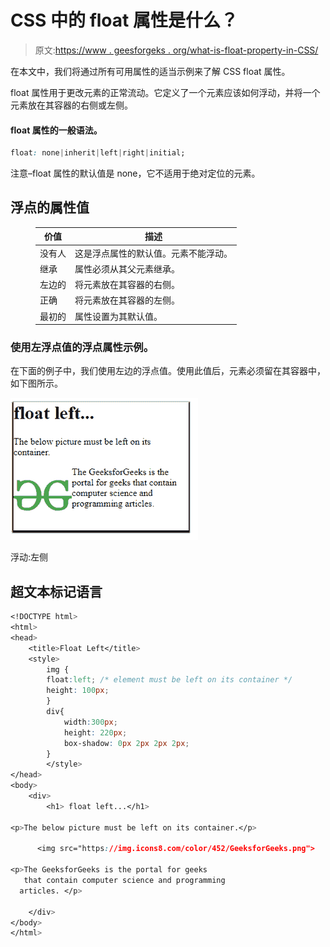 # CSS 中的 float 属性是什么？

> 原文:[https://www . geesforgeks . org/what-is-float-property-in-CSS/](https://www.geeksforgeeks.org/what-is-float-property-in-css/)

在本文中，我们将通过所有可用属性的适当示例来了解 CSS float 属性。

float 属性用于更改元素的正常流动。它定义了一个元素应该如何浮动，并将一个元素放在其容器的右侧或左侧。

#### float 属性的一般语法。

```css
float: none|inherit|left|right|initial;
```

注意–float 属性的默认值是 none，它不适用于绝对定位的元素。

## 浮点的属性值

<figure class="table">

| 价值 | 描述 |
| --- | --- |
| 没有人 | 这是浮点属性的默认值。元素不能浮动。 |
| 继承 | 属性必须从其父元素继承。 |
| 左边的 | 将元素放在其容器的右侧。 |
| 正确 | 将元素放在其容器的左侧。 |
| 最初的 | 属性设置为其默认值。 |

</figure>

### 使用左浮点值的浮点属性示例。

在下面的例子中，我们使用左边的浮点值。使用此值后，元素必须留在其容器中，如下图所示。

![](img/cb14bb9654ba109087607ed9be73bd24.png)

浮动:左侧

## 超文本标记语言

```css
<!DOCTYPE html>
<html>
<head>
    <title>Float Left</title>
    <style>
        img {
        float:left; /* element must be left on its container */
        height: 100px;
        }
        div{
            width:300px;
            height: 220px;
            box-shadow: 0px 2px 2px 2px;
        }
        </style>
</head>
<body>
    <div>
        <h1> float left...</h1>

<p>The below picture must be left on its container.</p>

      <img src="https://img.icons8.com/color/452/GeeksforGeeks.png">

<p>The GeeksforGeeks is the portal for geeks
   that contain computer science and programming 
  articles. </p>

    </div>
</body>
</html>                    
```